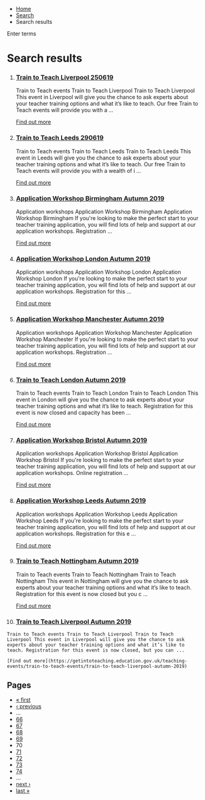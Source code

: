 *   [Home](/)
*   [Search](/search)
*   Search results

Enter terms 

Search results
==============

1.  ### [Train to Teach Liverpool 250619](https://getintoteaching.education.gov.uk/teaching-events/train-to-teach-events/train-to-teach-liverpool-250619)
    
    Train to Teach events Train to Teach Liverpool Train to Teach Liverpool This event in Liverpool will give you the chance to ask experts about your teacher training options and what it’s like to teach. Our free Train to Teach events will provide you with a ...
    
    [Find out more](https://getintoteaching.education.gov.uk/teaching-events/train-to-teach-events/train-to-teach-liverpool-250619)
    
2.  ### [Train to Teach Leeds 290619](https://getintoteaching.education.gov.uk/teaching-events/train-to-teach-events/train-to-teach-leeds-290619)
    
    Train to Teach events Train to Teach Leeds Train to Teach Leeds This event in Leeds will give you the chance to ask experts about your teacher training options and what it’s like to teach. Our free Train to Teach events will provide you with a wealth of i ...
    
    [Find out more](https://getintoteaching.education.gov.uk/teaching-events/train-to-teach-events/train-to-teach-leeds-290619)
    
3.  ### [Application Workshop Birmingham Autumn 2019](https://getintoteaching.education.gov.uk/teaching-events/application-workshop-events/application-workshop-birmingham-autumn-2019)
    
    Application workshops Application Workshop Birmingham Application Workshop Birmingham If you're looking to make the perfect start to your teacher training application, you will find lots of help and support at our application workshops. Registration ...
    
    [Find out more](https://getintoteaching.education.gov.uk/teaching-events/application-workshop-events/application-workshop-birmingham-autumn-2019)
    
4.  ### [Application Workshop London Autumn 2019](https://getintoteaching.education.gov.uk/teaching-events/application-workshop-events/application-workshop-london-autumn-2019)
    
    Application workshops Application Workshop London Application Workshop London If you're looking to make the perfect start to your teacher training application, you will find lots of help and support at our application workshops. Registration for this ...
    
    [Find out more](https://getintoteaching.education.gov.uk/teaching-events/application-workshop-events/application-workshop-london-autumn-2019)
    
5.  ### [Application Workshop Manchester Autumn 2019](https://getintoteaching.education.gov.uk/teaching-events/application-workshop-events/application-workshop-manchester-autumn-2019)
    
    Application workshops Application Workshop Manchester Application Workshop Manchester If you're looking to make the perfect start to your teacher training application, you will find lots of help and support at our application workshops. Registration ...
    
    [Find out more](https://getintoteaching.education.gov.uk/teaching-events/application-workshop-events/application-workshop-manchester-autumn-2019)
    
6.  ### [Train to Teach London Autumn 2019](https://getintoteaching.education.gov.uk/teaching-events/train-to-teach-events/train-to-teach-london-autumn-2019)
    
    Train to Teach events Train to Teach London Train to Teach London This event in London will give you the chance to ask experts about your teacher training options and what it’s like to teach. Registration for this event is now closed and capacity has been ...
    
    [Find out more](https://getintoteaching.education.gov.uk/teaching-events/train-to-teach-events/train-to-teach-london-autumn-2019)
    
7.  ### [Application Workshop Bristol Autumn 2019](https://getintoteaching.education.gov.uk/teaching-events/application-workshop-events/application-workshop-bristol-autumn-2019)
    
    Application workshops Application Workshop Bristol Application Workshop Bristol If you're looking to make the perfect start to your teacher training application, you will find lots of help and support at our application workshops. Online registration ...
    
    [Find out more](https://getintoteaching.education.gov.uk/teaching-events/application-workshop-events/application-workshop-bristol-autumn-2019)
    
8.  ### [Application Workshop Leeds Autumn 2019](https://getintoteaching.education.gov.uk/teaching-events/application-workshop-events/application-workshop-leeds-autumn-2019)
    
    Application workshops Application Workshop Leeds Application Workshop Leeds If you're looking to make the perfect start to your teacher training application, you will find lots of help and support at our application workshops. Registration for this e ...
    
    [Find out more](https://getintoteaching.education.gov.uk/teaching-events/application-workshop-events/application-workshop-leeds-autumn-2019)
    
9.  ### [Train to Teach Nottingham Autumn 2019](https://getintoteaching.education.gov.uk/teaching-events/train-to-teach-events/train-to-teach-nottingham-autumn-2019)
    
    Train to Teach events Train to Teach Nottingham Train to Teach Nottingham This event in Nottingham will give you the chance to ask experts about your teacher training options and what it’s like to teach. Registration for this event is now closed but you c ...
    
    [Find out more](https://getintoteaching.education.gov.uk/teaching-events/train-to-teach-events/train-to-teach-nottingham-autumn-2019)
    
10.  ### [Train to Teach Liverpool Autumn 2019](https://getintoteaching.education.gov.uk/teaching-events/train-to-teach-events/train-to-teach-liverpool-autumn-2019)
    
    Train to Teach events Train to Teach Liverpool Train to Teach Liverpool This event in Liverpool will give you the chance to ask experts about your teacher training options and what it’s like to teach. Registration for this event is now closed, but you can ...
    
    [Find out more](https://getintoteaching.education.gov.uk/teaching-events/train-to-teach-events/train-to-teach-liverpool-autumn-2019)
    

Pages
-----

*   [« first](/search/site "Go to first page")
*   [‹ previous](/search/site?page=68 "Go to previous page")
*   …
*   [66](/search/site?page=65 "Go to page 66")
*   [67](/search/site?page=66 "Go to page 67")
*   [68](/search/site?page=67 "Go to page 68")
*   [69](/search/site?page=68 "Go to page 69")
*   70
*   [71](/search/site?page=70 "Go to page 71")
*   [72](/search/site?page=71 "Go to page 72")
*   [73](/search/site?page=72 "Go to page 73")
*   [74](/search/site?page=73 "Go to page 74")
*   …
*   [next ›](/search/site?page=70 "Go to next page")
*   [last »](/search/site?page=1032 "Go to last page")